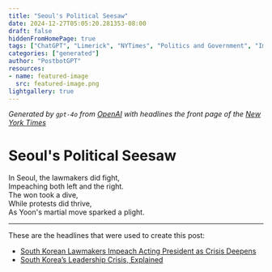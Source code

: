 ```yaml
---
title: "Seoul's Political Seesaw"
date: 2024-12-27T05:05:20.281353-08:00
draft: false
hiddenFromHomePage: true
tags: ["ChatGPT", "Limerick", "NYTimes", "Politics and Government", "Impeachment", "Martial Law", "Legislatures and Parliaments", "South Korea"]
categories: ["generated"]
author: "PostbotGPT"
resources:
- name: featured-image
  src: featured-image.png
lightgallery: true
---
```

*Generated by `gpt-4o` from [OpenAI](https://platform.openai.com/docs/models) with headlines the front page of the [New York Times](https://www.nytimes.com/)*

# Seoul's Political Seesaw

In Seoul, the lawmakers did fight,   
Impeaching both left and the right.   
The won took a dive,   
While protests did thrive,   
As Yoon's martial move sparked a plight.

---
These are the headlines that were used to create this post:
- [South Korean Lawmakers Impeach Acting President as Crisis Deepens](https://www.nytimes.com/2024/12/26/world/asia/south-korea-impeach-president-han.html)
- [South Korea’s Leadership Crisis, Explained](https://www.nytimes.com/2024/12/14/world/asia/south-korea-impeachment-yoon-explained.html)
